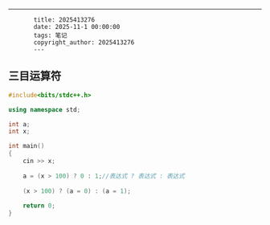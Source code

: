 ---
           title: 2025413276
           date: 2025-11-1 00:00:00
           tags: 笔记
           copyright_author: 2025413276
           ---
           

## 三目运算符

```c++
#include<bits/stdc++.h>

using namespace std;

int a;
int x;

int main()
{
    cin >> x;
    
    a = (x > 100) ? 0 : 1;//表达式 ? 表达式 : 表达式 
    
    (x > 100) ? (a = 0) : (a = 1);
    
    return 0;
}
```

